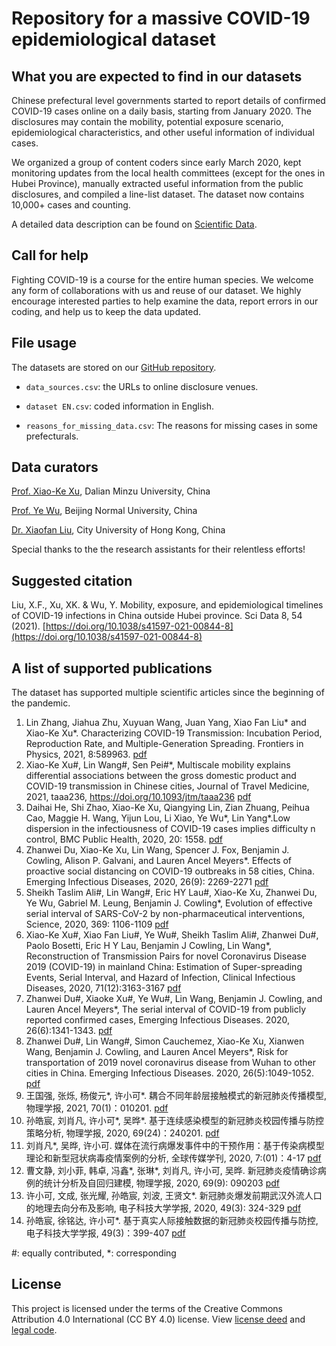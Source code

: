 # Repository for a massive COVID-19 epidemiological dataset

## What you are expected to find in our datasets
Chinese prefectural level governments started to report details of confirmed COVID-19 cases online on a daily basis, starting from January 2020. The disclosures may contain the mobility, potential exposure scenario, epidemiological characteristics, and other useful information of individual cases.

We organized a group of content coders since early March 2020, kept monitoring updates from the local health committees (except for the ones in Hubei Province), manually extracted useful information from the public disclosures, and compiled a line-list dataset. The dataset now contains 10,000+ cases and counting.

A detailed data description can be found on [Scientific Data](https://doi.org/10.1038/s41597-021-00844-8).

## Call for help
Fighting COVID-19 is a course for the entire human species. We welcome any form of collaborations with us and reuse of our dataset. We highly encourage interested parties to help examine the data, report errors in our coding, and help us to keep the data updated.

## File usage
The datasets are stored on our [GitHub repository](https://github.com/abcdefg3381/COVID_19_China_case_reports).
* `data_sources.csv`: the URLs to online disclosure venues.

* `dataset EN.csv`: coded information in English.

* `reasons_for_missing_data.csv`: The reasons for missing cases in some prefecturals.

## Data curators
[Prof. Xiao-Ke Xu](http://www.bigdataanalysis.xyz/test/testShow?name=Xiaoke%20Xu), Dalian Minzu University, China

[Prof. Ye Wu](https://sjc.bnu.edu.cn/sztd/jsdw2/js/29551.html), Beijing Normal University, China

[Dr. Xiaofan Liu](http://www.cityu.edu.hk/com/Profile.aspx?u=xliu347), City University of Hong Kong, China

Special thanks to the the research assistants for their relentless efforts!

## Suggested citation
Liu, X.F., Xu, XK. & Wu, Y. Mobility, exposure, and epidemiological timelines of COVID-19 infections in China outside Hubei province. Sci Data 8, 54 (2021). [https://doi.org/10.1038/s41597-021-00844-8](https://doi.org/10.1038/s41597-021-00844-8)

## A list of supported publications
The dataset has supported multiple scientific articles since the beginning of the pandemic.

1. Lin Zhang, Jiahua Zhu, Xuyuan Wang, Juan Yang, Xiao Fan Liu* and Xiao-Ke Xu*. Characterizing COVID-19 Transmission: Incubation Period, Reproduction Rate, and Multiple-Generation Spreading. Frontiers in Physics, 2021, 8:589963. [pdf](../main/published_manuscripts/20210111_Characterizing%20COVID-19%20Transmission-Incubation%20Period%2C%20Reproduction%20Rate%2C%20and%20Multiple-Generation%20Spreading.pdf)
1. Xiao-Ke Xu#, Lin Wang#, Sen Pei#*, Multiscale mobility explains differential associations between the gross domestic product and COVID-19 transmission in Chinese cities, Journal of Travel Medicine, 2021, taaa236, https://doi.org/10.1093/jtm/taaa236 [pdf](../main/published_manuscripts/20210104_Multiscale%20mobility%20explains%20differential%20associations%20between%20the%20gross%20domestic%20product%20and%20COVID-19%20transmission%20in%20Chinese%20cities.pdf)
1. Daihai He, Shi Zhao, Xiao-Ke Xu, Qiangying Lin, Zian Zhuang, Peihua Cao, Maggie H. Wang, Yijun Lou, Li Xiao, Ye Wu*, Lin Yang*.Low dispersion in the infectiousness of COVID-19 cases implies difficulty n control, BMC Public Health, 2020, 20: 1558. [pdf](../main/published_manuscripts/20201016_Low%20dispersion%20in%20the%20infectiousness%20of%20COVID-19%20cases%20implies%20difficulty%20in%20control%20.pdf)
1. Zhanwei Du, Xiao-Ke Xu, Lin Wang, Spencer J. Fox, Benjamin J. Cowling, Alison P. Galvani, and Lauren Ancel Meyers*. Effects of proactive social distancing on COVID-19 outbreaks in 58 cities, China. Emerging Infectious Diseases, 2020, 26(9): 2269-2271 [pdf](../main/published_manuscripts/20200910_Effects%20of%20Proactive%20Social%20Distancing%20on%20COVID-19%20Outbreaks%20in%2058%20Cities%2C%20China.pdf)
1. Sheikh Taslim Ali#, Lin Wang#, Eric HY Lau#, Xiao-Ke Xu, Zhanwei Du, Ye Wu, Gabriel M. Leung,  Benjamin J. Cowling*, Evolution of effective serial interval of SARS-CoV-2 by non-pharmaceutical interventions, Science, 2020, 369: 1106-1109 [pdf](../main/published_manuscripts/20200827_Serial%20interval%20of%20SARS-CoV-2%20was%20shortened%20over%20time%20by%20nonpharmaceutical%20interventions.pdf)
1. Xiao-Ke Xu#, Xiao Fan Liu#, Ye Wu#, Sheikh Taslim Ali#, Zhanwei Du#, Paolo Bosetti, Eric H Y Lau, Benjamin J Cowling, Lin Wang*, Reconstruction of Transmission Pairs for novel Coronavirus Disease 2019 (COVID-19) in mainland China: Estimation of Super-spreading Events, Serial Interval, and Hazard of Infection, Clinical Infectious Diseases, 2020, 71(12):3163-3167 [pdf](../main/published_manuscripts/20200618_Reconstruction%20of%20Transmission%20Pairs.pdf)
1. Zhanwei Du#, Xiaoke Xu#, Ye Wu#, Lin Wang, Benjamin J. Cowling, and Lauren Ancel Meyers*, The serial interval of COVID-19 from publicly reported confirmed cases, Emerging Infectious Diseases. 2020, 26(6):1341-1343. [pdf](../main/published_manuscripts/20200615_Serial%20Interval%20of%20COVID-19%20among%20Publicly%20Reported%20Confirmed%20Cases.pdf)
1. Zhanwei Du#, Lin Wang#, Simon Cauchemez, Xiao-Ke Xu, Xianwen Wang, Benjamin J. Cowling, and Lauren Ancel Meyers*, Risk for transportation of 2019 novel coronavirus disease from Wuhan to other cities in China. Emerging Infectious Diseases. 2020, 26(5):1049-1052. [pdf](../main/published_manuscripts/20200225_Risk%20for%20Transportation%20of%202019%20Novel%20Coronavirus%20Disease%20from%20Wuhan%20to%20Other%20Cities%20in%20China.pdf)
1. 王国强, 张烁, 杨俊元*, 许小可*. 耦合不同年龄层接触模式的新冠肺炎传播模型, 物理学报, 2021, 70(1)：010201. [pdf](../main/published_manuscripts/20210115_%E8%80%A6%E5%90%88%E4%B8%8D%E5%90%8C%E5%B9%B4%E9%BE%84%E5%B1%82%E6%8E%A5%E8%A7%A6%E6%A8%A1%E5%BC%8F%E7%9A%84%E6%96%B0%E5%86%A0%E8%82%BA%E7%82%8E%E4%BC%A0%E6%92%AD%E6%A8%A1%E5%9E%8B.pdf)
1. 孙皓宸, 刘肖凡, 许小可*, 吴晔*.  基于连续感染模型的新冠肺炎校园传播与防控策略分析, 物理学报, 2020, 69(24)：240201. [pdf](../main/published_manuscripts/20201220_%E5%9F%BA%E4%BA%8E%E8%BF%9E%E7%BB%AD%E6%84%9F%E6%9F%93%E6%A8%A1%E5%9E%8B%E7%9A%84%E6%96%B0%E5%86%A0%E8%82%BA%E7%82%8E%E6%A0%A1%E5%9B%AD%E4%BC%A0%E6%92%AD%E4%B8%8E%E9%98%B2%E6%8E%A7%E7%AD%96%E7%95%A5%E5%88%86%E6%9E%90.pdf)
1. 刘肖凡*, 吴晔, 许小可.  媒体在流行病爆发事件中的干预作用：基于传染病模型理论和新型冠状病毒疫情案例的分析, 全球传媒学刊, 2020, 7:(01)：4-17 [pdf](../main/published_manuscripts/20200331_%E5%AA%92%E4%BD%93%E5%9C%A8%E6%B5%81%E8%A1%8C%E7%97%85%E7%88%86%E5%8F%91%E4%BA%8B%E4%BB%B6%E4%B8%AD%E7%9A%84%E5%B9%B2%E9%A2%84%E4%BD%9C%E7%94%A8_%E5%88%98%E8%82%96%E5%87%A1.pdf)
1. 曹文静, 刘小菲, 韩卓, 冯鑫*, 张琳*, 刘肖凡, 许小可, 吴晔. 新冠肺炎疫情确诊病例的统计分析及自回归建模, 物理学报, 2020, 69(9): 090203 [pdf](../main/published_manuscripts/20200430_%E6%96%B0%E5%9E%8B%E5%86%A0%E7%8A%B6%E7%97%85%E6%AF%92%E8%82%BA%E7%82%8E%E7%96%AB%E6%83%85%E7%A1%AE%E8%AF%8A%E7%97%85%E4%BE%8B%E7%9A%84%E7%BB%9F%E8%AE%A1%E5%88%86%E6%9E%90%E5%8F%8A%E8%87%AA%E5%9B%9E%E5%BD%92%E5%BB%BA%E6%A8%A1.pdf)
1. 许小可, 文成, 张光耀, 孙皓宸, 刘波, 王贤文*.  新冠肺炎爆发前期武汉外流人口的地理去向分布及影响, 电子科技大学学报, 2020, 49(3): 324-329 [pdf](../main/published_manuscripts/20200203_%E6%96%B0%E5%86%A0%E8%82%BA%E7%82%8E%E7%88%86%E5%8F%91%E5%89%8D%E6%9C%9F%E6%AD%A6%E6%B1%89%E5%A4%96%E6%B5%81%E4%BA%BA%E5%8F%A3%E7%9A%84%E5%9C%B0%E7%90%86%E5%8E%BB%E5%90%91%E5%88%86%E5%B8%83%E5%8F%8A%E5%BD%B1%E5%93%8D_%E8%AE%B8%E5%B0%8F%E5%8F%AF.pdf)
1. 孙皓宸, 徐铭达, 许小可*.  基于真实人际接触数据的新冠肺炎校园传播与防控, 电子科技大学学报, 49(3)：399-407 [pdf](../main/published_manuscripts/20200422_%E5%9F%BA%E4%BA%8E%E7%9C%9F%E5%AE%9E%E4%BA%BA%E9%99%85%E6%8E%A5%E8%A7%A6%E6%95%B0%E6%8D%AE%E7%9A%84%E6%96%B0%E5%86%A0%E8%82%BA%E7%82%8E%E6%A0%A1%E5%9B%AD%E4%BC%A0%E6%92%AD%E4%B8%8E%E9%98%B2%E6%8E%A7.pdf)

#: equally contributed, *: corresponding

## License
This project is licensed under the terms of the Creative Commons Attribution 4.0 International (CC BY 4.0) license. View [license deed](https://creativecommons.org/licenses/by/4.0/deed.en) and [legal code](https://creativecommons.org/licenses/by/4.0/legalcode).
